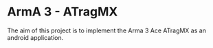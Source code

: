 # ArmA 3 - ATragMX

The aim of this project is to implement the Arma 3 Ace ATragMX as an android application.